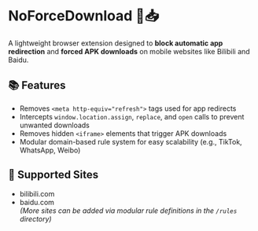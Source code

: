 # NoForceDownload 🚫📥

A lightweight browser extension designed to **block automatic app redirection** and **forced APK downloads** on mobile websites like Bilibili and Baidu.

## 📚 Features

- Removes `<meta http-equiv="refresh">` tags used for app redirects
- Intercepts `window.location.assign`, `replace`, and `open` calls to prevent unwanted downloads
- Removes hidden `<iframe>` elements that trigger APK downloads
- Modular domain-based rule system for easy scalability (e.g., TikTok, WhatsApp, Weibo)

## 🚀 Supported Sites

- bilibili.com
- baidu.com  
*(More sites can be added via modular rule definitions in the `/rules` directory)*
